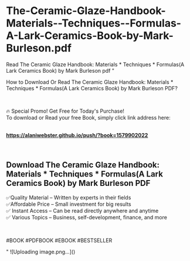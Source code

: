 # The-Ceramic-Glaze-Handbook-Materials--Techniques--Formulas-A-Lark-Ceramics-Book-by-Mark-Burleson.pdf
Read The Ceramic Glaze Handbook: Materials * Techniques * Formulas(A Lark Ceramics Book) by Mark Burleson pdf
"<p>How to Download Or Read The Ceramic Glaze Handbook: Materials * Techniques * Formulas(A Lark Ceramics Book) by Mark Burleson PDF?</p>
<p>&nbsp;</p>
<p>&#128293;  Special Promo! Get Free for Today's Purchase!<br />To download or Read your free Book, simply click link address here:&nbsp;<br />&nbsp;</p>
<p><a href=""https://alaniwebster.github.io/push/?book=1579902022""><strong>https://alaniwebster.github.io/push/?book=1579902022</strong></a></p>
<p>&nbsp;</p>
<h2>Download The Ceramic Glaze Handbook: Materials * Techniques * Formulas(A Lark Ceramics Book) by Mark Burleson PDF</h2>
<p>&#x2705;Quality Material &ndash; Written by experts in their fields<br />&#x2705;Affordable Price &ndash; Small investment for big results<br />&#x2705; Instant Access &ndash; Can be read directly anywhere and anytime<br />&#x2705; Various Topics &ndash; Business, self-development, finance, and more</p>
<p>&nbsp;</p>
<p>#BOOK #PDFBOOK #EBOOK #BESTSELLER</p>
"
![Uploading image.png…]()
